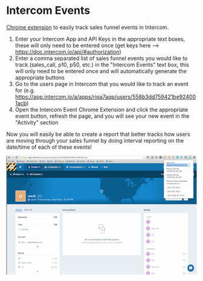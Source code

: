 # Intercom Events
[Chrome extension](https://chrome.google.com/webstore/detail/intercom-events/bpabdahpjlcjebbjokmbbaklmglijapa) to easily track sales funnel events in Intercom. 

1. Enter your Intercom App and API Keys in the appropriate text boxes, these will only need to be entered once (get keys here --> https://doc.intercom.io/api/#authorization)
2. Enter a comma separated list of sales funnel events you would like to track (sales_call, p10, p50, etc.) in the "Intercom Events" text box, this will only need to be entered once and will automatically generate the appropriate buttons
3. Go to the users page in Intercom that you would like to track an event for (e.g. https://app.intercom.io/a/apps/riqa7aqp/users/558b3dd759421be924001acb)
4. Open the Intercom Event Chrome Extension and click the appropriate event button, refresh the page, and you will see your new event in the "Activity" section

Now you will easily be able to create a report that better tracks how users are moving through your sales funnel by doing interval reporting on the date/time of each of these events!

![Chrome Extension Screenshot](images/screenshot.png)
